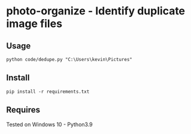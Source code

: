 # photo-organize - Identify duplicate image files

## Usage

```
python code/dedupe.py "C:\Users\kevin\Pictures"

```

## Install

```
pip install -r requirements.txt
```

## Requires

Tested on Windows 10 - Python3.9
